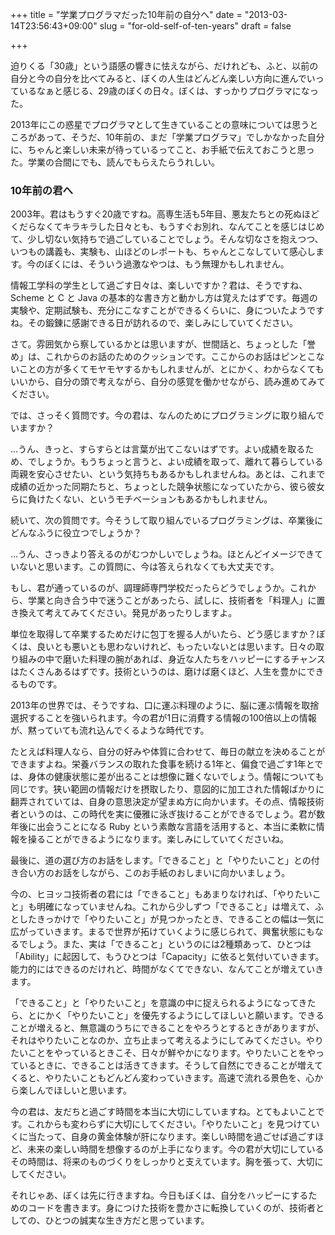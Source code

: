 +++
title = "学業プログラマだった10年前の自分へ"
date = "2013-03-14T23:56:43+09:00"
slug = "for-old-self-of-ten-years"
draft = false

+++

<p>迫りくる「30歳」という語感の響きに怯えながら、だけれども、ふと、以前の自分と今の自分を比べてみると、ぼくの人生はどんどん楽しい方向に進んでいっているなぁと感じる、29歳のぼくの日々。ぼくは、すっかりプログラマになった。</p>
<p>2013年にこの惑星でプログラマとして生きていることの意味については思うところがあって、そうだ、10年前の、まだ「学業プログラマ」でしかなかった自分に、ちゃんと楽しい未来が待っているってこと、お手紙で伝えておこうと思った。学業の合間にでも、読んでもらえたらうれしい。</p>
<h3>10年前の君へ</h3>
<p>2003年。君はもうすぐ20歳ですね。高専生活も5年目、悪友たちとの死ぬほどくだらなくてキラキラした日々とも、もうすぐお別れ、なんてことを感じはじめて、少し切ない気持ちで過ごしていることでしょう。そんな切なさを抱えつつ、いつもの講義も、実験も、山ほどのレポートも、ちゃんとこなしていて感心します。今のぼくには、そういう過激なやつは、もう無理かもしれません。</p>
<p>情報工学科の学生として過ごす日々は、楽しいですか？君は、そうですね、Scheme と C と Java の基本的な書き方と動かし方は覚えたはずです。毎週の実験や、定期試験も、充分にこなすことができるくらいに、身についたようですね。その鍛錬に感謝できる日が訪れるので、楽しみにしていてください。</p>
<p>さて。雰囲気から察しているかとは思いますが、世間話と、ちょっとした「誉め」は、これからのお話のためのクッションです。ここからのお話はピンとこないことの方が多くてモヤモヤするかもしれませんが、とにかく、わからなくてもいいから、自分の頭で考えながら、自分の感覚を働かせながら、読み進めてみてください。</p>
<p>では、さっそく質問です。今の君は、なんのためにプログラミングに取り組んでいますか？</p>
<p>…うん、きっと、すらすらとは言葉が出てこないはずです。よい成績を取るため、でしょうか。もうちょっと言うと、よい成績を取って、離れて暮らしている両親を安心させたい、という気持ちもあるかもしれませんね。あとは、これまで成績の近かった同期たちと、ちょっとした競争状態になっていたから、彼ら彼女らに負けたくない、というモチベーションもあるかもしれません。</p>
<p>続いて、次の質問です。今そうして取り組んでいるプログラミングは、卒業後にどんなふうに役立つでしょうか？</p>
<p>…うん、さっきより答えるのがむつかしいでしょうね。ほとんどイメージできていないと思います。この質問に、今は答えられなくても大丈夫です。</p>
<p>もし、君が通っているのが、調理師専門学校だったらどうでしょうか。これから、学業と向き合う中で迷うことがあったら、試しに、技術者を「料理人」に置き換えて考えてみてください。発見があったりしますよ。</p>
<p>単位を取得して卒業するためだけに包丁を握る人がいたら、どう感じますか？ぼくは、良いとも悪いとも思わないけれど、もったいないとは思います。日々の取り組みの中で磨いた料理の腕があれば、身近な人たちをハッピーにするチャンスはたくさんあるはずです。技術というのは、磨けば磨くほど、人生を豊かにできるものです。</p>
<p>2013年の世界では、そうですね、口に運ぶ料理のように、脳に運ぶ情報を取捨選択することを強いられます。今の君が1日に消費する情報の100倍以上の情報が、黙っていても流れ込んでくるような時代です。</p>
<p>たとえば料理人なら、自分の好みや体質に合わせて、毎日の献立を決めることができますよね。栄養バランスの取れた食事を続ける1年と、偏食で過ごす1年とでは、身体の健康状態に差が出ることは想像に難くないでしょう。情報についても同じです。狭い範囲の情報だけを摂取したり、意図的に加工された情報ばかりに翻弄されていては、自身の意思決定が望まぬ方に向かいます。その点、情報技術者というのは、この時代を実に優雅に泳ぎ抜けることができるでしょう。君が数年後に出会うことになる Ruby という素敵な言語を活用すると、本当に柔軟に情報を操ることができるようになります。楽しみにしていてくださいね。</p>
<p>最後に、道の選び方のお話をします。「できること」と「やりたいこと」との付き合い方のお話をしながら、このお手紙のおしまいに向かいましょう。</p>
<p>今の、ヒヨッコ技術者の君には「できること」もあまりなければ、「やりたいこと」も明確になっていませんね。これから少しずつ「できること」は増えて、ふとしたきっかけで「やりたいこと」が見つかったとき、できることの幅は一気に広がっていきます。まるで世界が拓けていくように感じられて、興奮状態にもなるでしょう。また、実は「できること」というのには2種類あって、ひとつは「Ability」に起因して、もうひとつは「Capacity」に依ると気付いていきます。能力的にはできるのだけれど、時間がなくてできない、なんてことが増えていきます。</p>
<p>「できること」と「やりたいこと」を意識の中に捉えられるようになってきたら、とにかく「やりたいこと」を優先するようにしてほしいと願います。できることが増えると、無意識のうちにできることをやろうとするときがありますが、それはやりたいことなのか、立ち止まって考えるようにしてみてください。やりたいことをやっているときこそ、日々が鮮やかになります。やりたいことをやっているときに、できることは活きてきます。そうして自然にできることが増えてくると、やりたいこともどんどん変わっていきます。高速で流れる景色を、心から楽しんでほしいと思います。</p>
<p>今の君は、友だちと過ごす時間を本当に大切にしていますね。とてもよいことです。これからも変わらずに大切にしてください。「やりたいこと」を見つけていくに当たって、自身の黄金体験が肝になります。楽しい時間を過ごせば過ごすほど、未来の楽しい時間を想像するのが上手になります。今の君が大切にしているその時間は、将来のものづくりをしっかりと支えています。胸を張って、大切にしてください。</p>
<p>それじゃあ、ぼくは先に行きますね。今日もぼくは、自分をハッピーにするためのコードを書きます。身につけた技術を豊かさに転換していくのが、技術者としての、ひとつの誠実な生き方だと思っています。</p>
